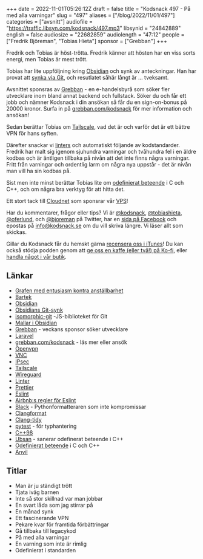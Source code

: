 +++
date = 2022-11-01T05:26:12Z
draft = false
title = "Kodsnack 497 - På med alla varningar"
slug = "497"
aliases = ["/blog/2022/11/01/497"]
categories = ["avsnitt"]
audiofile = "https://traffic.libsyn.com/kodsnack/497.mp3"
libsynid = "24842889"
english = false
audiosize = "22682859"
audiolength = "47:12"
people = ["Fredrik Björeman", "Tobias Hieta"]
sponsor = ["Grebban"]
+++

Fredrik och Tobias är höst-trötta. Fredrik känner att hösten har en viss sorts energi, men Tobias är mest trött.

Tobias har lite uppföljning kring [Obsidian](https://obsidian.md/) och synk av anteckningar. Han har provat att [synka via Git](https://github.com/denolehov/obsidian-git), och resutlatet såhär långt är … tveksamt. 

Avsnittet sponsras av [Grebban](https://www.grebban.com/kodsnack) - en e-handelsbyrå som söker fler utvecklare inom bland annat backend och fullstack. Söker du och får ett jobb och nämner Kodsnack i din ansökan så får du en sign-on-bonus på 20000 kronor. Surfa in på [grebban.com/kodsnack](https://www.grebban.com/kodsnack) för mer information och ansökan!

Sedan berättar Tobias om [Tailscale](https://en.wikipedia.org/wiki/Tailscale), vad det är och varför det är ett bättre VPN för hans syften.

Därefter snackar vi [linters](https://en.wikipedia.org/wiki/Lint_%28software%29) och automatiskt följande av kodstandarder. Fredrik har malt sig igenom sjuhundra varningar och tvåhundra fel i en äldre kodbas och är äntligen tillbaka på nivån att det inte finns några varningar. Fritt från varningar och ordentlig larm om några nya uppstår - det är nivån man vill ha sin kodbas på.

Sist men inte minst berättar Tobias lite om [odefinierat beteende](https://en.wikipedia.org/wiki/Undefined_behavior) i C och C++, och om några bra  verktyg för att hitta det.

Ett stort tack till [Cloudnet](https://www.cloudnet.se) som sponsrar vår [VPS](https://en.wikipedia.org/wiki/Virtual_private_server)!

Har du kommentarer, frågor eller tips? Vi är [@kodsnack](https://www.twitter.com/kodsnack), [@tobiashieta](https://www.twitter.com/tobiashieta), [@oferlund](https://www.twitter.com/oferlund), och [@bjoreman](https://www.twitter.com/bjoreman) på Twitter, har en [sida på Facebook](https://www.facebook.com/kodsnack) och epostas på [info@kodsnack.se](mailto:info@kodsnack.se) om du vill skriva längre. Vi läser allt som skickas.

Gillar du Kodsnack får du hemskt gärna [recensera oss i iTunes](https://itunes.apple.com/se/podcast/kodsnack/id561631498?l=en)! Du kan också stödja podden genom att <a href="https://ko-fi.com/kodsnack" rel="payment">ge oss en kaffe (eller två!) på Ko-fi</a>, eller [handla något i vår butik](https://shop.spreadshirt.se/kodsnack/).

## Länkar ##
* [Grafen med entusiasm kontra anställbarhet](https://twitter.com/PR0GRAMMERHUM0R/status/1584741562063503362?s=20&t=E4eeuEKaU3Z4JKK9tJMt7w)
* [Bartek](https://brtk.se/)
* [Obsidian](https://obsidian.md/)
* [Obsidians Git-synk](https://github.com/denolehov/obsidian-git)
* [isomorphic-git](https://isomorphic-git.org/) -JS-biblioteket för Git
* [Mallar i Obsidian](https://help.obsidian.md/Plugins/Templates)
* [Grebban](https://www.grebban.com/kodsnack) - veckans sponsor söker utvecklare
* [Laravel](https://laravel.com/)
* [grebban.com/kodsnack](https://www.grebban.com/kodsnack) - läs mer eller ansök
* [Openvpn](https://en.wikipedia.org/wiki/OpenVPN)
* [VNC](https://en.wikipedia.org/wiki/Virtual_Network_Computing)
* [IPsec](https://en.wikipedia.org/wiki/IPsec)
* [Tailscale](https://en.wikipedia.org/wiki/Tailscale)
* [Wireguard](https://en.wikipedia.org/wiki/WireGuard)
* [Linter](https://en.wikipedia.org/wiki/Lint_%28software%29)
* [Prettier](https://prettier.io/)
* [Eslint](https://eslint.org/)
* [Airbnb:s regler för Eslint](https://www.npmjs.com/package/eslint-config-airbnb)
* [Black](https://github.com/psf/black) - Pythonformatteraren som inte kompromissar
* [Clangformat](https://clang.llvm.org/docs/ClangFormat.html)
* [Clang-tidy](https://clang.llvm.org/extra/clang-tidy/)
* [pytest](https://docs.pytest.org/en/latest/) - för typhantering
* [C++98](https://en.cppreference.com/w/cpp/language/history)
* [Ubsan](https://clang.llvm.org/docs/UndefinedBehaviorSanitizer.html) - sanerar odefinerat beteende i C++
* [Odefinierat beteende](https://en.wikipedia.org/wiki/Undefined_behavior) i C och C++
* [Anvil](https://en.wikipedia.org/wiki/Ubisoft_Anvil)

## Titlar ##
* Man är ju ständigt trött
* Tjata iväg barnen
* Inte så stor skillnad var man jobbar
* En svart låda som jag stirrar på
* En månad synk
* Ett fascinerande VPN
* Pekare kvar för framtida förbättringar
* Gå tillbaka till legacykod
* På med alla varningar
* En varning som inte är rimlig
* Odefinierat i standarden